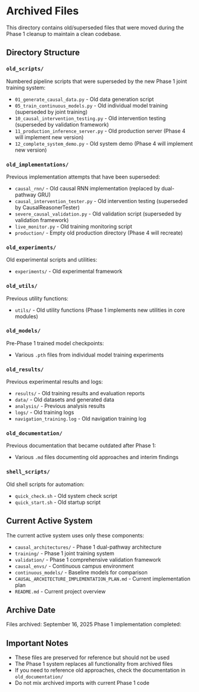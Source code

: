 # Archived Files

This directory contains old/superseded files that were moved during the Phase 1 cleanup to maintain a clean codebase.

## Directory Structure

### `old_scripts/`
Numbered pipeline scripts that were superseded by the new Phase 1 joint training system:
- `01_generate_causal_data.py` - Old data generation script
- `05_train_continuous_models.py` - Old individual model training (superseded by joint training)
- `10_causal_intervention_testing.py` - Old intervention testing (superseded by validation framework)
- `11_production_inference_server.py` - Old production server (Phase 4 will implement new version)
- `12_complete_system_demo.py` - Old system demo (Phase 4 will implement new version)

### `old_implementations/`
Previous implementation attempts that have been superseded:
- `causal_rnn/` - Old causal RNN implementation (replaced by dual-pathway GRU)
- `causal_intervention_tester.py` - Old intervention testing (superseded by CausalReasonerTester)
- `severe_causal_validation.py` - Old validation script (superseded by validation framework)
- `live_monitor.py` - Old training monitoring script
- `production/` - Empty old production directory (Phase 4 will recreate)

### `old_experiments/`
Old experimental scripts and utilities:
- `experiments/` - Old experimental framework

### `old_utils/`
Previous utility functions:
- `utils/` - Old utility functions (Phase 1 implements new utilities in core modules)

### `old_models/`
Pre-Phase 1 trained model checkpoints:
- Various `.pth` files from individual model training experiments

### `old_results/`
Previous experimental results and logs:
- `results/` - Old training results and evaluation reports
- `data/` - Old datasets and generated data
- `analysis/` - Previous analysis results
- `logs/` - Old training logs
- `navigation_training.log` - Old navigation training log

### `old_documentation/`
Previous documentation that became outdated after Phase 1:
- Various `.md` files documenting old approaches and interim findings

### `shell_scripts/`
Old shell scripts for automation:
- `quick_check.sh` - Old system check script
- `quick_start.sh` - Old startup script

## Current Active System

The current active system uses only these components:
- `causal_architectures/` - Phase 1 dual-pathway architecture
- `training/` - Phase 1 joint training system
- `validation/` - Phase 1 comprehensive validation framework
- `causal_envs/` - Continuous campus environment
- `continuous_models/` - Baseline models for comparison
- `CAUSAL_ARCHITECTURE_IMPLEMENTATION_PLAN.md` - Current implementation plan
- `README.md` - Current project overview

## Archive Date
Files archived: September 16, 2025
Phase 1 implementation completed:

## Important Notes
- These files are preserved for reference but should not be used
- The Phase 1 system replaces all functionality from archived files
- If you need to reference old approaches, check the documentation in `old_documentation/`
- Do not mix archived imports with current Phase 1 code